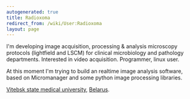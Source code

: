 ```yaml
---
autogenerated: true
title: Radioxoma
redirect_from: /wiki/User:Radioxoma
layout: page
---
```


I'm developing image acquisition, processing & analysis microscopy
protocols (lightfield and LSCM) for clinical microbiology and pathology
departments. Interested in video acquisition. Programmer, linux user.

At this moment I'm trying to build an realtime image analysis software,
based on Micromanager and some python image processing libraries.

[Vitebsk state medical university](http://www.vsmu.by),
[Belarus](https://en.wikipedia.org/wiki/Belarus).
